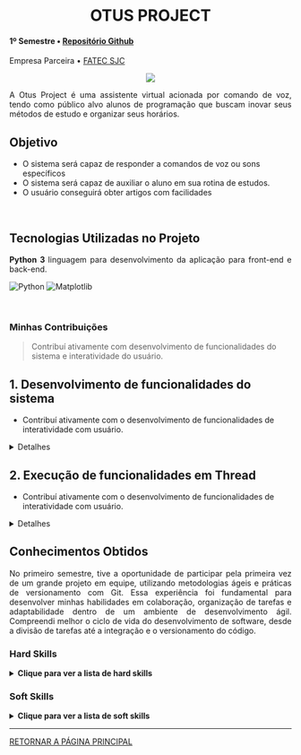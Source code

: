 <div class="semestre1">

<div align=center>
<h1>OTUS PROJECT</h1>
</div>

<h4> 1º Semestre • <a href="https://github.com/B1nary-Devs/OTUS-PROJECT">Repositório Github</a></h4>
<p align="justify"> Empresa Parceira • <a href="https://fatecsjc-prd.azurewebsites.net">FATEC SJC</a></p>

<p align="center"><img src="https://github.com/WallaceHS20/Bertoti/assets/101594950/2858b006-347d-4796-9a4b-c5edb0c4ea19" widht="20%"></img>

<p align="justify"> A Otus Project é uma assistente virtual acionada por comando de voz, tendo como público alvo alunos de programação que buscam inovar seus métodos de estudo e organizar seus horários.</p>

  <h2> <a name="Objetivo">Objetivo</a> </h2>

* O sistema será capaz de responder a comandos de voz ou sons específicos
* O sistema será capaz de auxiliar o aluno em sua rotina de estudos.
* O usuário conseguirá obter artigos com facilidades
  
<br>

<h2>Tecnologias Utilizadas no Projeto</h2>

<p align="justify"> <strong>Python 3 </strong> linguagem para desenvolvimento da aplicação para front-end e back-end.</p>

![Python](https://img.shields.io/badge/python-3670A0?style=for-the-badge&logo=python&logoColor=ffdd54) ![Matplotlib](https://img.shields.io/badge/Matplotlib-%23ffffff.svg?style=for-the-badge&logo=Matplotlib&logoColor=black)
  
<br>
  
<h3>Minhas Contribuições</h3>

 > Contribuí ativamente com desenvolvimento de funcionalidades do sistema e interatividade do usuário.

## 1. **Desenvolvimento de funcionalidades do sistema**
   - Contribuí ativamente com o desenvolvimento de funcionalidades de interatividade com usuário.

<details>
  <summary>Detalhes</summary>

~~~~python
# A função seguinte tem como objetivo escutar o usuário e encaminha-lo para uma página de um artigo com seu respectivo assunto escolhido

def consult_art():
    while True:
        falar('DIGA O NÚMERO DO ITEM QUE DESEJA PESQUISAR EM VOZ ALTA:')
        threading.Thread(target=tocar, args=["start.mp3"]).start()
        escolha = ouvir() #variavel escolha recebe valor dito pelo usuario
        threading.Thread(target=tocar, args=["success.mp3"]).start()
        new = 0

            #caso escolha seja verdadeira, executa comando para abrir navegador com url pré-determinada
        if escolha == '1':
            webbrowser.open('https://ftp.unicamp.br/pub/apoio/treinamentos/logica/logica.pdf', new=new)
            webbrowser.open('https://www.seduc.ce.gov.br/wp-content/uploads/sites/37/2012/06/informatica_logica_de_programacao.pdf', new=new)
            webbrowser.open("https://dicasdeprogramacao.com.br/download/ebook-logica-de-programacao-para-iniciantes.pdf", new=new)
            interface.destroy() #após navegador ser aberto, fechará a interface e pausa a repetição
            break

        elif escolha == '2':
            webbrowser.open('http://antigo.scl.ifsp.edu.br/portal/arquivos/2016.05.04_Apostila_Python_-_PET_ADS_S%C3%A3o_Carlos.pdf', new=new)
            webbrowser.open('https://irias.com.br/blog/python-mysql-criando-um-crud-completo/', new=new)
            interface.destroy()
            break

        elif escolha == '3':
            webbrowser.open('https://www.devmedia.com.br/instalando-e-configurando-a-nova-versao-do-mysql/25813', new=new)
            webbrowser.open('http://www.telecentros.sp.gov.br/saber/apostilas/antigas/apostila_sql.pdf', new=new)
            interface.destroy()
            break

        else:
            falar("Diga um valor compatível com a lista!") # caso escolha do usuraio seja incompativel com itens da lista
~~~~
  
</details>

## 2. **Execução de funcionalidades em Thread**
   - Contribuí ativamente com o desenvolvimento de funcionalidades de interatividade com usuário.

<details>
  <summary>Detalhes</summary>

~~~~python
# EXECUÇÃO DE DUAS FUNCIONALIDADES SIMULTÂNEAS ( INTERFACE E SISTEMA DE VOZ )
def guia_de_estudo():
    global interface
    interface = Tk()
    image = Image.open("imagens\\fundo_consult.png")
    photo = ImageTk.PhotoImage(image, master=interface)
    fundo = tk.Label(interface, image=photo)
    fundo.image = image
    fundo.pack()
    interface.geometry('800x650+250+5')
    interface.title("Guia de estudo")
    threading.Thread(target=questionario).start() # executar função simultaneamente com interface
    interface.mainloop() #executa a abertura da interface
~~~~
  
</details>

<h2>Conhecimentos Obtidos</h2>
<p align="justify">
  No primeiro semestre, tive a oportunidade de participar pela primeira vez de um grande projeto em equipe, utilizando metodologias ágeis e práticas de versionamento com Git. Essa experiência foi fundamental para desenvolver minhas habilidades em colaboração, organização de tarefas e adaptabilidade dentro de um ambiente de desenvolvimento ágil. Compreendi melhor o ciclo de vida do desenvolvimento de software, desde a divisão de tarefas até a integração e o versionamento do código. 
</p>

<h3>Hard Skills </h3>
<details>
  <summary><b>Clique para ver a lista de hard skills</b></summary>
  <br>
  <table align="center">
    <tr>
      <th width="300px">Tecnologia/Metodologia</th>
      <th width="300px">Classificação</th>
    </tr>
    <tr>
      <td>Python</td>
      <td>Sei fazer com Autonomia</td>
    </tr>
    <tr>
      <td>Git</td>
      <td>Sei fazer com Ajuda</td>
    </tr>
  </table>
</details>
<h3>Soft Skills </h3>
<details>
<summary><b>Clique para ver a lista de soft skills</b></summary>
  <br>
  <table border="1" cellspacing="0" cellpadding="8">
  <tr>
    <th style="background-color: #dce6f1;">Habilidade</th>
    <th style="background-color: #dce6f1;">Descrição</th>
  </tr>
  <tr>
    <td style="background-color: #f2f2f2;">Proatividade</td>
    <td>Precisei tomar iniciativas para antecipar problemas e propor soluções antes que surgissem.</td>
  </tr>
  <tr>
    <td style="background-color: #f2f2f2;">Visão de Negócio</td>
    <td>Precisei entender o impacto das minhas ações no negócio e alinhar minhas atividades com os objetivos estratégicos da empresa.</td>
  </tr>
  <tr>
    <td style="background-color: #f2f2f2;">Comunicação</td>
    <td>Precisei comunicar de forma clara e eficaz com a equipe para alinhar expectativas e compartilhar informações importantes.</td>
  </tr>
  <tr>
    <td style="background-color: #f2f2f2;">Organização e Planejamento</td>
    <td>Precisei planejar e organizar minhas tarefas para cumprir prazos e garantir a eficiência no desenvolvimento do projeto.</td>
  </tr>
</table>

</details>

-------------------
[RETORNAR A PÁGINA PRINCIPAL](https://github.com/WallaceHS20/PORTFOLIO_FATEC)
